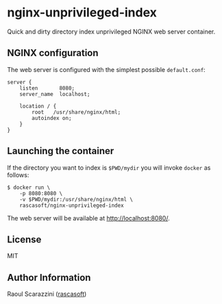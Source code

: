 # nginx-unprivileged-index

Quick and dirty directory index unprivileged NGINX web server container.

## NGINX configuration

The web server is configured with the simplest possible `default.conf`:

```nginx
server {
    listen       8080;
    server_name  localhost;

    location / {
        root   /usr/share/nginx/html;
        autoindex on;
    }
}
```

## Launching the container

If the directory you want to index is `$PWD/mydir` you will invoke `docker` as
follows:

```console
$ docker run \
    -p 8080:8080 \
    -v $PWD/mydir:/usr/share/nginx/html \
    rascasoft/nginx-unprivileged-index
```

The web server will be available at [http://localhost:8080/](http://localhost:8080/).

## License

MIT

## Author Information

Raoul Scarazzini ([rascasoft](https://github.com/rascasoft))
